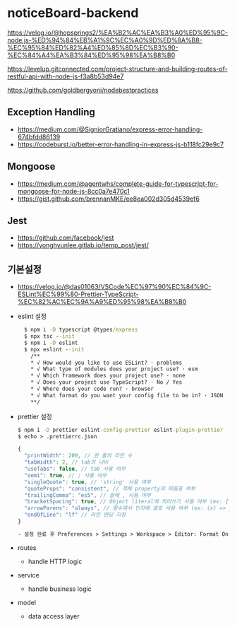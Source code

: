 # noticeBoard-backend

https://velog.io/@hopsprings2/%EA%B2%AC%EA%B3%A0%ED%95%9C-node.js-%ED%94%84%EB%A1%9C%EC%A0%9D%ED%8A%B8-%EC%95%84%ED%82%A4%ED%85%8D%EC%B3%90-%EC%84%A4%EA%B3%84%ED%95%98%EA%B8%B0

https://levelup.gitconnected.com/project-structure-and-building-routes-of-restful-api-with-node-js-f3a8b53d94e7

https://github.com/goldbergyoni/nodebestpractices

## Exception Handling

- https://medium.com/@SigniorGratiano/express-error-handling-674bfdd86139
- https://codeburst.io/better-error-handling-in-express-js-b118fc29e9c7

## Mongoose

- https://medium.com/@agentwhs/complete-guide-for-typescript-for-mongoose-for-node-js-8cc0a7e470c1
- https://gist.github.com/brennanMKE/ee8ea002d305d4539ef6

## Jest

- https://github.com/facebook/jest
- https://yonghyunlee.gitlab.io/temp_post/jest/

## 기본설정

- https://velog.io/@das01063/VSCode%EC%97%90%EC%84%9C-ESLint%EC%99%80-Prettier-TypeScript-%EC%82%AC%EC%9A%A9%ED%95%98%EA%B8%B0
- eslint 설정
  ```cmd
    $ npm i -D typescript @types/express
    $ npx tsc --init
    $ npm i -D eslint
    $ npx eslint --init
      /**
      * √ How would you like to use ESLint? · problems
      * √ What type of modules does your project use? · esm
      * √ Which framework does your project use? · none
      * √ Does your project use TypeScript? · No / Yes
      * √ Where does your code run? · browser
      * √ What format do you want your config file to be in? · JSON
      **/
  ```
- prettier 설정

  ```cmd
  $ npm i -D prettier eslint-config-prettier eslint-plugin-prettier
  $ echo > .prettierrc.json
  ```

  ```js
  {
    "printWidth": 200, // 한 줄의 라인 수
    "tabWidth": 2, // tab의 너비
    "useTabs": false, // tab 사용 여부
    "semi": true, // ; 사용 여부
    "singleQuote": true, // 'string' 사용 여부
    "quoteProps": "consistent", // 객체 property의 따옴표 여부
    "trailingComma": "es5", // 끝에 , 사용 여부
    "bracketSpacing": true, // Object literal에 띄어쓰기 사용 여부 (ex: { foo: bar })
    "arrowParens": "always", // 함수에서 인자에 괄호 사용 여부 (ex: (x) => y)
    "endOfLine": "lf" // 라인 엔딩 지정
  }
  ```

  ```txt
  - 설정 완료 후 Preferences > Settings > Workspace > Editor: Format On Save 옵션에 체크
  ```

- routes

  - handle HTTP logic

- service

  - handle business logic

- model
  - data access layer
